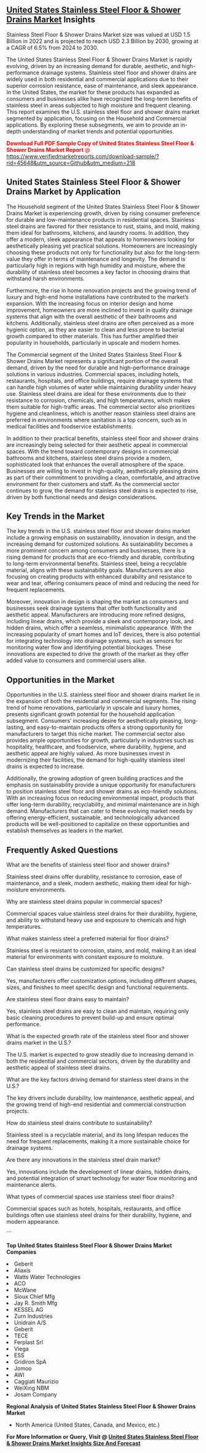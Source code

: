 <h2><a href="https://www.verifiedmarketreports.com/download-sample/?rid=45648&amp;utm_source=Github&amp;utm_medium=218" target="_blank">United States Stainless Steel Floor & Shower Drains Market</a> Insights</h2><p>Stainless Steel Floor & Shower Drains Market size was valued at USD 1.5 Billion in 2022 and is projected to reach USD 2.3 Billion by 2030, growing at a CAGR of 6.5% from 2024 to 2030.</p><p> <p>The United States Stainless Steel Floor & Shower Drains Market is rapidly evolving, driven by an increasing demand for durable, aesthetic, and high-performance drainage systems. Stainless steel floor and shower drains are widely used in both residential and commercial applications due to their superior corrosion resistance, ease of maintenance, and sleek appearance. In the United States, the market for these products has expanded as consumers and businesses alike have recognized the long-term benefits of stainless steel in areas subjected to high moisture and frequent cleaning. This report examines the U.S. stainless steel floor and shower drains market segmented by application, focusing on the Household and Commercial applications. By exploring these subsegments, we aim to provide an in-depth understanding of market trends and potential opportunities. <p><span class=""><span style="color: #ff0000;"><strong>Download Full PDF Sample Copy of United States Stainless Steel Floor & Shower Drains Market Report</strong> @ </span><a href="https://www.verifiedmarketreports.com/download-sample/?rid=45648&amp;utm_source=Github&amp;utm_medium=218" target="_blank">https://www.verifiedmarketreports.com/download-sample/?rid=45648&amp;utm_source=Github&amp;utm_medium=218</a></span></p></p> <h2>United States Stainless Steel Floor & Shower Drains Market by Application</h2> <p>The Household segment of the United States Stainless Steel Floor & Shower Drains Market is experiencing growth, driven by rising consumer preference for durable and low-maintenance products in residential spaces. Stainless steel drains are favored for their resistance to rust, stains, and mold, making them ideal for bathrooms, kitchens, and laundry rooms. In addition, they offer a modern, sleek appearance that appeals to homeowners looking for aesthetically pleasing yet practical solutions. Homeowners are increasingly choosing these products not only for functionality but also for the long-term value they offer in terms of maintenance and longevity. The demand is particularly high in regions with high humidity and moisture, where the durability of stainless steel becomes a key factor in choosing drains that withstand harsh environments. <p>Furthermore, the rise in home renovation projects and the growing trend of luxury and high-end home installations have contributed to the market’s expansion. With the increasing focus on interior design and home improvement, homeowners are more inclined to invest in quality drainage systems that align with the overall aesthetic of their bathrooms and kitchens. Additionally, stainless steel drains are often perceived as a more hygienic option, as they are easier to clean and less prone to bacterial growth compared to other materials. This has further amplified their popularity in households, particularly in upscale and modern homes.</p> <p>The Commercial segment of the United States Stainless Steel Floor & Shower Drains Market represents a significant portion of the overall demand, driven by the need for durable and high-performance drainage solutions in various industries. Commercial spaces, including hotels, restaurants, hospitals, and office buildings, require drainage systems that can handle high volumes of water while maintaining durability under heavy use. Stainless steel drains are ideal for these environments due to their resistance to corrosion, chemicals, and high temperatures, which makes them suitable for high-traffic areas. The commercial sector also prioritizes hygiene and cleanliness, which is another reason stainless steel drains are preferred in environments where sanitation is a top concern, such as in medical facilities and foodservice establishments. <p>In addition to their practical benefits, stainless steel floor and shower drains are increasingly being selected for their aesthetic appeal in commercial spaces. With the trend toward contemporary designs in commercial bathrooms and kitchens, stainless steel drains provide a modern, sophisticated look that enhances the overall atmosphere of the space. Businesses are willing to invest in high-quality, aesthetically pleasing drains as part of their commitment to providing a clean, comfortable, and attractive environment for their customers and staff. As the commercial sector continues to grow, the demand for stainless steel drains is expected to rise, driven by both functional needs and design considerations.</p> <h2>Key Trends in the Market</h2> <p>The key trends in the U.S. stainless steel floor and shower drains market include a growing emphasis on sustainability, innovation in design, and the increasing demand for customized solutions. As sustainability becomes a more prominent concern among consumers and businesses, there is a rising demand for products that are eco-friendly and durable, contributing to long-term environmental benefits. Stainless steel, being a recyclable material, aligns with these sustainability goals. Manufacturers are also focusing on creating products with enhanced durability and resistance to wear and tear, offering consumers peace of mind and reducing the need for frequent replacements. <p>Moreover, innovation in design is shaping the market as consumers and businesses seek drainage systems that offer both functionality and aesthetic appeal. Manufacturers are introducing more refined designs, including linear drains, which provide a sleek and contemporary look, and hidden drains, which offer a seamless, minimalistic appearance. With the increasing popularity of smart homes and IoT devices, there is also potential for integrating technology into drainage systems, such as sensors for monitoring water flow and identifying potential blockages. These innovations are expected to drive the growth of the market as they offer added value to consumers and commercial users alike.</p> <h2>Opportunities in the Market</h2> <p>Opportunities in the U.S. stainless steel floor and shower drains market lie in the expansion of both the residential and commercial segments. The rising trend of home renovations, particularly in upscale and luxury homes, presents significant growth potential for the household application subsegment. Consumers’ increasing desire for aesthetically pleasing, long-lasting, and easy-to-maintain products offers a strong opportunity for manufacturers to target this niche market. The commercial sector also provides ample opportunities for growth, particularly in industries such as hospitality, healthcare, and foodservice, where durability, hygiene, and aesthetic appeal are highly valued. As more businesses invest in modernizing their facilities, the demand for high-quality stainless steel drains is expected to increase. <p>Additionally, the growing adoption of green building practices and the emphasis on sustainability provide a unique opportunity for manufacturers to position stainless steel floor and shower drains as eco-friendly solutions. With an increasing focus on reducing environmental impact, products that offer long-term durability, recyclability, and minimal maintenance are in high demand. Manufacturers that can cater to these evolving market needs by offering energy-efficient, sustainable, and technologically advanced products will be well-positioned to capitalize on these opportunities and establish themselves as leaders in the market.</p> <h2>Frequently Asked Questions</h2> <p>What are the benefits of stainless steel floor and shower drains?</p> <p>Stainless steel drains offer durability, resistance to corrosion, ease of maintenance, and a sleek, modern aesthetic, making them ideal for high-moisture environments.</p> <p>Why are stainless steel drains popular in commercial spaces?</p> <p>Commercial spaces value stainless steel drains for their durability, hygiene, and ability to withstand heavy use and exposure to chemicals and high temperatures.</p> <p>What makes stainless steel a preferred material for floor drains?</p> <p>Stainless steel is resistant to corrosion, stains, and mold, making it an ideal material for environments with constant exposure to moisture.</p> <p>Can stainless steel drains be customized for specific designs?</p> <p>Yes, manufacturers offer customization options, including different shapes, sizes, and finishes to meet specific design and functional requirements.</p> <p>Are stainless steel floor drains easy to maintain?</p> <p>Yes, stainless steel drains are easy to clean and maintain, requiring only basic cleaning procedures to prevent build-up and ensure optimal performance.</p> <p>What is the expected growth rate of the stainless steel floor and shower drains market in the U.S.?</p> <p>The U.S. market is expected to grow steadily due to increasing demand in both the residential and commercial sectors, driven by the durability and aesthetic appeal of stainless steel drains.</p> <p>What are the key factors driving demand for stainless steel drains in the U.S.?</p> <p>The key drivers include durability, low maintenance, aesthetic appeal, and the growing trend of high-end residential and commercial construction projects.</p> <p>How do stainless steel drains contribute to sustainability?</p> <p>Stainless steel is a recyclable material, and its long lifespan reduces the need for frequent replacements, making it a more sustainable choice for drainage systems.</p> <p>Are there any innovations in the stainless steel drain market?</p> <p>Yes, innovations include the development of linear drains, hidden drains, and potential integration of smart technology for water flow monitoring and maintenance alerts.</p> <p>What types of commercial spaces use stainless steel floor drains?</p> <p>Commercial spaces such as hotels, hospitals, restaurants, and office buildings often use stainless steel drains for their durability, hygiene, and modern appearance.</p> ```</p><p><strong>Top United States Stainless Steel Floor & Shower Drains Market Companies</strong></p><div data-test-id=""><p><li>Geberit</li><li> Aliaxis</li><li> Watts Water Technologies</li><li> ACO</li><li> McWane</li><li> Sioux Chief Mfg</li><li> Jay R. Smith Mfg</li><li> KESSEL AG</li><li> Zurn Industries</li><li> Unidrain A/S</li><li> Geberit</li><li> TECE</li><li> Ferplast Srl</li><li> Viega</li><li> ESS</li><li> Gridiron SpA</li><li> Jomoo</li><li> AWI</li><li> Caggiati Maurizio</li><li> WeiXing NBM</li><li> Josam Company</li></p><div><strong>Regional Analysis of&nbsp;United States Stainless Steel Floor & Shower Drains Market</strong></div><ul><li dir="ltr"><p dir="ltr">North America&nbsp;(United States, Canada, and Mexico, etc.)</p></li></ul><p><strong>For More Information or Query, Visit @&nbsp;</strong><strong><a href="https://www.verifiedmarketreports.com/product/global-stainless-steel-floor-shower-drains-market-2019-by-manufacturers-regions-type-and-application-forecast-to-2024/?utm_source=Github&amp;utm_medium=218" target="_blank">United States Stainless Steel Floor & Shower Drains Market Insights Size And Forecast</a></strong></p></div>
